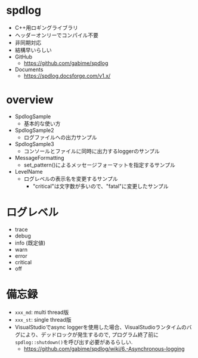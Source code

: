 # spdlog

- C++用ロギングライブラリ
- ヘッダーオンリーでコンパイル不要
- 非同期対応
- 結構早いらしい
- GitHub
    - https://github.com/gabime/spdlog
- Documents
    - https://spdlog.docsforge.com/v1.x/

# overview

- SpdlogSample
    - 基本的な使い方
- SpdlogSample2
    - ログファイルへの出力サンプル
- SpdlogSample3
    - コンソールとファイルに同時に出力するloggerのサンプル
- MessageFormatting
    - set_pattern()によるメッセージフォーマットを指定するサンプル
- LevelName
    - ログレベルの表示名を変更するサンプル
      - "critical"は文字数が多いので、"fatal"に変更したサンプル
    
# ログレベル

- trace
- debug
- info (既定値)
- warn
- error
- critical
- off

# 備忘録

- `xxx_md`: multi thread版
- `xxx_st`: single thread版
- VisualStudioでasync loggerを使用した場合、VisualStudioランタイムのバグにより、デッドロックが発生するので,
プログラム終了前に`spdlog::shutdown()`を呼び出す必要があるらしい.
    - https://github.com/gabime/spdlog/wiki/6.-Asynchronous-logging
